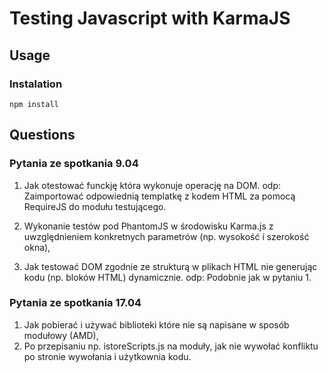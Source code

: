 Testing Javascript with KarmaJS
=========

Usage
-------------

### Instalation

	npm install

Questions
-------------

### Pytania ze spotkania 9.04

1. Jak otestować funckję która wykonuje operację na DOM.
odp: Zaimportować odpowiednią templatkę z kodem HTML za pomocą RequireJS do modułu testującego.

2. Wykonanie testów pod PhantomJS w środowisku Karma.js z uwzględnieniem konkretnych parametrów (np. wysokość i szerokość okna),

3. Jak testować DOM zgodnie ze strukturą w plikach HTML nie generując kodu (np. bloków HTML) dynamicznie.
odp: Podobnie jak w pytaniu 1.


### Pytania ze spotkania 17.04

1. Jak pobierać i używać biblioteki które nie są napisane w sposób modułowy (AMD),
2. Po przepisaniu np. istoreScripts.js na moduły, jak nie wywołać konfliktu po stronie wywołania i użytkownia kodu.